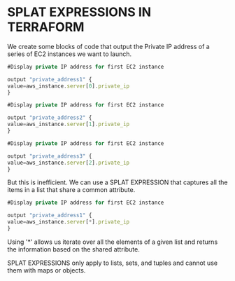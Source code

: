 # SPLAT EXPRESSIONS IN TERRAFORM

We create some blocks of code that output the Private IP address of a series of EC2 instances we want to launch.

```jsx
#Display private IP address for first EC2 instance

output "private_address1" {
value=aws_instance.server[0].private_ip
}

#Display private IP address for first EC2 instance

output "private_address2" {
value=aws_instance.server[1].private_ip
}

#Display private IP address for first EC2 instance

output "private_address3" {
value=aws_instance.server[2].private_ip
}
```

But this is inefficient. We can use a SPLAT EXPRESSION that captures all the items in a list that share a common attribute.

```jsx
#Display private IP address for first EC2 instance

output "private_address1" {
value=aws_instance.server[*].private_ip
}
```

Using '*' allows us iterate over all the elements of a given list and returns the information based on the shared attribute.

SPLAT EXPRESSIONS only apply to lists, sets, and tuples and cannot use them with maps or objects.